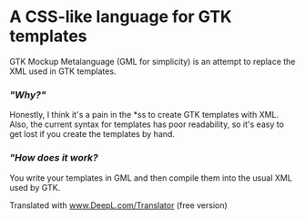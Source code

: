 # A CSS-like language for GTK templates

GTK Mockup Metalanguage (GML for simplicity) is an attempt to replace the XML used in GTK templates.

### *"Why?"*

Honestly, I think it's a pain in the \*ss to create GTK templates with XML. Also, the current syntax for templates has poor readability, so it's easy to get lost if you create the templates by hand.

### *"How does it work?*

You write your templates in GML and then compile them into the usual XML used by GTK.

Translated with www.DeepL.com/Translator (free version)

